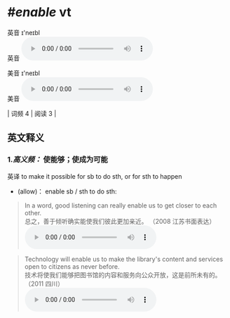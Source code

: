 # ***\#enable*** vt
英音 ɪ'neɪbl  
英音
<audio src="./media/enable-B.aac" controls="controls"></audio>

美音 ɪ'neɪbl  
美音
<audio src="./media/enable.aac" controls="controls"></audio>



| 词频 4 | 阅读 3 |  

英文释义
---
### 1.*高义频：* **使能够；使成为可能**  
英译 to make it possible for sb to do sth, or for sth to happen

- (allow)： enable sb / sth to do sth:

 > In a word, good listening can really enable us to get closer to each other.  
 > 总之，善于倾听确实能使我们彼此更加亲近。  （2008 江苏书面表达）  
<audio src="./media/enable-1.aac" controls="controls"></audio>

 > Technology will enable us to make the library's content and services open to citizens as never before.  
 > 技术将使我们能够把图书馆的内容和服务向公众开放，这是前所未有的。  （2011 四川）  
<audio src="./media/enable-2.aac" controls="controls"></audio>


